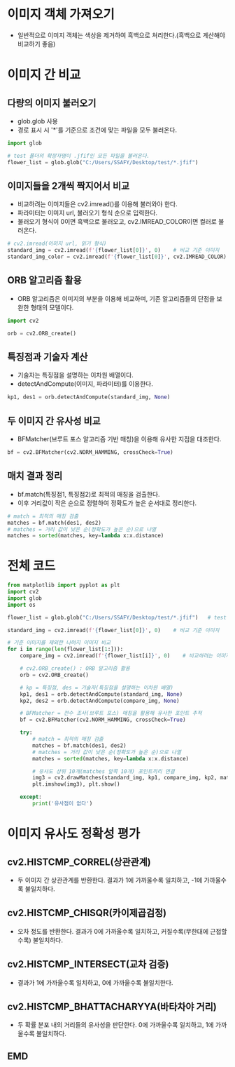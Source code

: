 # 이미지 객체 가져오기

- 일반적으로 이미지 객체는 색상을 제거하여 흑백으로 처리한다.(흑백으로 계산해야 비교하기 좋음)

# 이미지 간 비교

## 다량의 이미지 불러오기

- glob.glob 사용
- 경로 표시 시 '\*'를 기준으로 조건에 맞는 파일을 모두 불러온다.

```py
import glob

# test 폴더의 확장자명이 .jfif인 모든 파일을 불러온다.
flower_list = glob.glob("C:/Users/SSAFY/Desktop/test/*.jfif")
```

## 이미지들을 2개씩 짝지어서 비교

- 비교하려는 이미지들은 cv2.imread()를 이용해 불러와야 한다.
- 파라미터는 이미지 url, 불러오기 형식 순으로 입력한다.
- 불러오기 형식이 0이면 흑백으로 불러오고, cv2.IMREAD_COLOR이면 컬러로 불러온다.

```py
# cv2.imread(이미지 url, 읽기 형식)
standard_img = cv2.imread(f'{flower_list[0]}', 0)    # 비교 기준 이미지
standard_img_color = cv2.imread(f'{flower_list[0]}', cv2.IMREAD_COLOR)    # 컬러로 불러오기
```

## ORB 알고리즘 활용

- ORB 알고리즘은 이미지의 부분을 이용해 비교하며, 기존 알고리즘들의 단점을 보완한 형태의 모델이다.

```py
import cv2

orb = cv2.ORB_create()
```

## 특징점과 기술자 계산

- 기술자는 특징점을 설명하는 이차원 배열이다.
- detectAndCompute(이미지, 파라미터)를 이용한다.

```py
kp1, des1 = orb.detectAndCompute(standard_img, None)
```

## 두 이미지 간 유사성 비교

- BFMatcher(브루트 포스 알고리즘 기반 매칭)을 이용해 유사한 지점을 대조한다.

```py
bf = cv2.BFMatcher(cv2.NORM_HAMMING, crossCheck=True)
```

## 매치 결과 정리

- bf.match(특징점1, 특징점2)로 최적의 매칭을 검출한다.
- 이후 거리값이 작은 순으로 정렬하여 정확도가 높은 순서대로 정리한다.

```py
# match = 최적의 매칭 검출
matches = bf.match(des1, des2)
# matches = 거리 값이 낮은 순(정확도가 높은 순)으로 나열
matches = sorted(matches, key=lambda x:x.distance)
```

# 전체 코드

```py
from matplotlib import pyplot as plt
import cv2
import glob
import os

flower_list = glob.glob("C:/Users/SSAFY/Desktop/test/*.jfif")   # test 폴더 안의 모든 .jfif 파일 불러오기

standard_img = cv2.imread(f'{flower_list[0]}', 0)    # 비교 기준 이미지

# 기준 이미지를 제외한 나머지 이미지 비교
for i in range(len(flower_list[1:])):
    compare_img = cv2.imread(f'{flower_list[i]}', 0)    # 비교하려는 이미지

    # cv2.ORB_create() : ORB 알고리즘 활용
    orb = cv2.ORB_create()

    # kp = 특징점, des = 기술자(특징점을 설명하는 이차원 배열)
    kp1, des1 = orb.detectAndCompute(standard_img, None)
    kp2, des2 = orb.detectAndCompute(compare_img, None)

    # BFMatcher = 전수 조사(브루트 포스) 매칭을 활용해 유사한 포인트 추적
    bf = cv2.BFMatcher(cv2.NORM_HAMMING, crossCheck=True)

    try:
        # match = 최적의 매칭 검출
        matches = bf.match(des1, des2)
        # matches = 거리 값이 낮은 순(정확도가 높은 순)으로 나열
        matches = sorted(matches, key=lambda x:x.distance)

        # 유사도 상위 10개(matches 앞쪽 10개) 포인트끼리 연결
        img3 = cv2.drawMatches(standard_img, kp1, compare_img, kp2, matches[:10], None, flags=2)
        plt.imshow(img3), plt.show()

    except:
        print('유사점이 없다')
```

# 이미지 유사도 정확성 평가

## cv2.HISTCMP_CORREL(상관관계)

- 두 이미지 간 상관관계를 반환한다. 결과가 1에 가까울수록 일치하고, -1에 가까울수록 불일치하다.

## cv2.HISTCMP_CHISQR(카이제곱검정)

- 오차 정도를 반환한다. 결과가 0에 가까울수록 일치하고, 커질수록(무한대에 근접할수록) 불일치하다.

## cv2.HISTCMP_INTERSECT(교차 검증)

- 결과가 1에 가까울수록 일치하고, 0에 가까울수록 불일치한다.

## cv2.HISTCMP_BHATTACHARYYA(바타차야 거리)

- 두 확률 분포 내의 거리들의 유사성을 판단한다. 0에 가까울수록 일치하고, 1에 가까울수록 불일치하다.

## EMD
